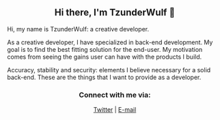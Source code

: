 <h2 align="center">Hi there, I'm TzunderWulf 👋</h2>
<p>Hi, my name is TzunderWulf: a creative developer.

As a creative developer, I have specialized in back-end development. My goal is to find the best fitting solution for the end-user. My motivation comes from seeing the gains user can have with the products I build.

Accuracy, stability and security: elements I believe necessary for a solid back-end. These are the things that I want to provide as a developer.</p>
<h3 align="center">Connect with me via:</h3>
<p align="center">
  <a href="https://twitter.com/tzunderwulf">Twitter</a> | <a href="mailto:svandenbos@tzunder.nl">E-mail</a>
</p>
<!--
**TzunderWulf/TzunderWulf** is a ✨ _special_ ✨ repository because its `README.md` (this file) appears on your GitHub profile.

Here are some ideas to get you started:

- 🔭 I’m currently working on ...
- 🌱 I’m currently learning ...
- 👯 I’m looking to collaborate on ...
- 🤔 I’m looking for help with ...
- 💬 Ask me about ...
- 📫 How to reach me: ...
- 😄 Pronouns: ...
- ⚡ Fun fact: ...
-->
